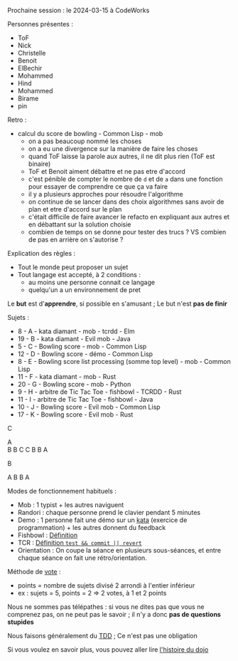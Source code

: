 Prochaine session : le 2024-03-15 à CodeWorks

Personnes présentes :
- ToF
- Nick
- Christelle
- Benoit
- ElBechir
- Mohammed
- Hind
- Mohammed
- Birame
- pin

Retro :
- calcul du score de bowling - Common Lisp - mob
  - on a pas beaucoup nommé les choses
  - on a eu une divergence sur la manière de faire les choses
  - quand ToF laisse la parole aux autres, il ne dit plus rien (ToF est binaire)
  - ToF et Benoit aiment débattre et ne pas etre d'accord
  - c'est pénible de compter le nombre de `d` et de `a` dans une fonction pour essayer de comprendre ce que ça va faire
  - il y a plusieurs approches pour résoudre l'algorithme
  - on continue de se lancer dans des choix algorithmes sans avoir de plan et etre d'accord sur le plan
  - c'était difficile de faire avancer le refacto en expliquant aux autres et en débattant sur la solution choisie
  - combien de temps on se donne pour tester des trucs ? VS combien de pas en arrière on s'autorise ?

Explication des règles :
- Tout le monde peut proposer un sujet
- Tout langage est accepté, à 2 conditions :
  - au moins une personne connait ce langage
  - quelqu'un a un environnement de pret

Le **but** est d'**apprendre**, si possible en s'amusant ;
Le but n'est **pas de finir**

Sujets :
- 8 - A - kata diamant - mob - tcrdd - Elm
- 19 - B - kata diamant - Evil mob - Java
- 5 - C - Bowling score - mob - Common Lisp
- 12 - D - Bowling score - démo - Common Lisp
- 8 - E - Bowling score list processing (somme top level) - mob - Common Lisp
- 11 - F - kata diamant - mob - Rust
- 20 - G - Bowling score - mob - Python
- 9 - H - arbitre de Tic Tac Toe - fishbowl - TCRDD - Rust
- 11 - I - arbitre de Tic Tac Toe - fishbowl - Java
- 10 - J - Bowling score - Evil mob - Common Lisp
- 17 - K - Bowling score - Evil mob - Rust


C

  A  
 B B 
C   C
 B B 
  A  

B

 A 
B B
 A 

Modes de fonctionnement habituels :
- Mob : 1 typist + les autres naviguent
- Randori : chaque personne prend le clavier pendant 5 minutes
- Demo : 1 personne fait une démo sur un [kata] (exercice de programmation) + les autres donnent du feedback
- Fishbowl : [Définition][fishbowl]
- TCR : [Définition `test && commit || revert`][tcr]
- Orientation : On coupe la séance en plusieurs sous-séances,
  et entre chaque séance on fait une rétro/orientation.

Méthode de [vote] :
- points = nombre de sujets divisé 2 arrondi à l'entier inférieur
- ex : sujets = 5, points = 2 => 2 votes, à 1 et 2 points

Nous ne sommes pas télépathes :
si vous ne dites pas que vous ne comprenez pas, on ne peut pas le savoir ;
il n'y a donc **pas de questions stupides**

Nous faisons généralement du [TDD][test_driven_development] ;
Ce n'est pas une obligation

Si vous voulez en savoir plus, vous pouvez aller lire [l'histoire du dojo]

[kata]: https://web.archive.org/web/20040423023001/http://www.pragprog.com/pragdave/Practices/CodeKata.rdoc
[fishbowl]: https://en.wikipedia.org/wiki/Fishbowl_%28conversation%29
[tcr]: https://medium.com/@kentbeck_7670/test-commit-revert-870bbd756864
[vote]: https://emmanuelpaatz.com/dojosurvey
[test_driven_development]: https://fr.wikipedia.org/wiki/Test_driven_development
[l'histoire du dojo]: https://github.com/dojo-developpement-paris/dojo-developpement-paris.github.io/blob/main/history.md
